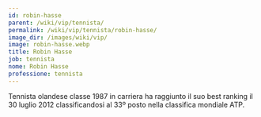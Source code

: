 ```yaml
---
id: robin-hasse
parent: /wiki/vip/tennista/
permalink: /wiki/vip/tennista/robin-hasse/
image_dir: /images/wiki/vip/
image: robin-hasse.webp
title: Robin Hasse
job: tennista
nome: Robin Hasse
professione: tennista
---
```

Tennista olandese classe 1987 in carriera ha raggiunto il suo best ranking il 30 luglio 2012 classificandosi al 33º posto nella classifica mondiale ATP.